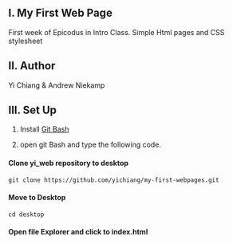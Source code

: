 
I.  My First Web Page
------------
First week of Epicodus in Intro Class. Simple Html pages and CSS stylesheet

II.  Author
------------
Yi Chiang & Andrew Niekamp


III. Set Up
----------
1. Install [Git Bash](https://git-scm.com/downloads)

2. open git Bash and type the following code.

#### Clone yi_web repository to desktop  

```git clone https://github.com/yichiang/my-first-webpages.git```

#### Move to Desktop  
```cd desktop```
#### Open file Explorer and click to index.html
